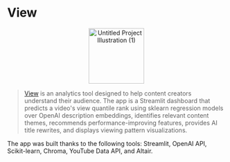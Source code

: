 # View

<p align="center">
  <img width="128" height="128" alt="Untitled Project Illustration (1)" src="https://github.com/user-attachments/assets/2b00534b-0b30-41ad-9e19-d14709aa774b" />
</p>

> [View](https://viewership.streamlit.app/) is an analytics tool designed to help content creators understand their audience. The app is a Streamlit dashboard that predicts a video's view quantile rank using sklearn regression models over OpenAI description embeddings, identifies relevant content themes, recommends performance-improving features, provides AI title rewrites, and displays viewing pattern visualizations.

The app was built thanks to the following tools: Streamlit, OpenAI API, Scikit-learn, Chroma, YouTube Data API, and Altair.
